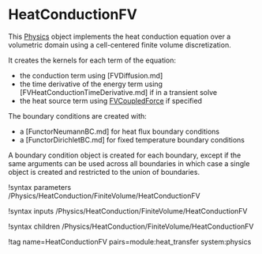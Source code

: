 # HeatConductionFV

This [Physics](syntax/Physics/index.md) object implements the heat conduction equation over a
volumetric domain using a cell-centered finite volume discretization.

It creates the kernels for each term of the equation:

- the conduction term using [FVDiffusion.md]
- the time derivative of the energy term using [FVHeatConductionTimeDerivative.md] if in a transient solve
- the heat source term using [FVCoupledForce](CoupledForce.md) if specified

The boundary conditions are created with:

- a [FunctorNeumannBC.md] for heat flux boundary conditions
- a [FunctorDirichletBC.md] for fixed temperature boundary conditions

A boundary condition object is created for each boundary, except if the same arguments
can be used across all boundaries in which case a single object is created and restricted to
the union of boundaries.

!syntax parameters /Physics/HeatConduction/FiniteVolume/HeatConductionFV

!syntax inputs /Physics/HeatConduction/FiniteVolume/HeatConductionFV

!syntax children /Physics/HeatConduction/FiniteVolume/HeatConductionFV

!tag name=HeatConductionFV pairs=module:heat_transfer system:physics
